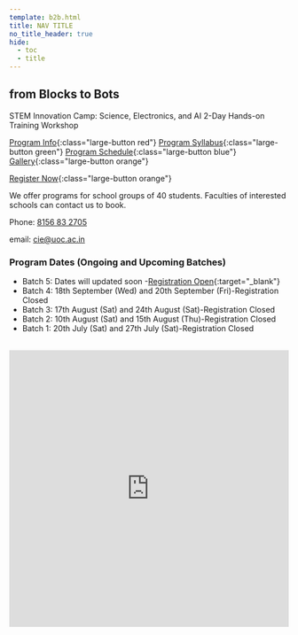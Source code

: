```yaml
---
template: b2b.html
title: NAV TITLE 
no_title_header: true
hide:
  - toc
  - title
---
```


## from Blocks to Bots

STEM Innovation Camp: Science, Electronics, and AI  2-Day Hands-on Training Workshop

[Program Info](../blocktobots_details){:class="large-button red"}
[Program Syllabus](../blockstobots_syllabus){:class="large-button green"}
[Program Schedule](../assets/schedule.pdf){:class="large-button blue"}
[Gallery](../blocktobots_gallery){:class="large-button orange"}


[Register Now](https://forms.gle/ARihSSCncDVzfgaMA){:class="large-button orange"}


We offer programs for school groups of 40 students. Faculties of interested schools can contact us to book. 


Phone: [8156 83 2705](tel:+918156832705)

email:  cie@uoc.ac.in

### Program Dates (Ongoing and Upcoming Batches)

+ Batch 5: Dates will updated soon -[Registration Open](https://forms.gle/ARihSSCncDVzfgaMA){:target="_blank"}
+ Batch 4: 18th September (Wed) and 20th September (Fri)-Registration Closed 
+ Batch 3: 17th August (Sat) and 24th August (Sat)-Registration Closed 
+ Batch 2: 10th August (Sat) and 15th August (Thu)-Registration Closed 
+ Batch 1: 20th July (Sat) and 27th July (Sat)-Registration Closed



<br>
<iframe width="100%" height="500" src="https://www.youtube.com/embed/PFh62AY8tZE" title="Running LEDs in KuttyPy | LED animation | Register manipulation | workshop University of Calicut" frameborder="0" allow="accelerometer; autoplay; clipboard-write; encrypted-media; gyroscope; picture-in-picture; web-share" referrerpolicy="strict-origin-when-cross-origin" allowfullscreen></iframe>


